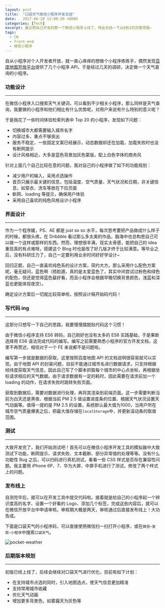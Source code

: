 ```yaml
---
layout: post
title:  "口袋天气微信小程序开发总结"
date:   2017-06-20 12:00:30 +0800
categories: [Tech]
excerpt: 最近把自己开发的第一个微信小程序上线了，特此总结一下从0到1的完整思路~
tags:
  - CN
  - front-end
  - 微信小程序
---
```


自从小程序对个人开发者开放，就一直心痒痒的想做个小程序练练手，偶然发现[百度地图开放平台](http://lbsyun.baidu.com/index.php?title=wxjsapi)提供了几个小程序 API，于是经过几天的调研，决定做一个天气查询的小程序。

### 功能设计

---

在微信小程序入口搜索天气关键词，可以看到不少相关小程序，那么同样是天气查询，我要做的小程序和他们相比有什么优势呢，对用户来说有什么特别的意义呢？

于是我花了一些时间体验检索列表中 Top 20 的小程序，发现如下问题：

* 切换城市大都需要输入城市名字
* 内容过多，重点不够突出
* 服务不稳定，一些固定文案已经展示，动态数据却还在加载，加载失败时也没有断网提示
* 设计风格相近，大多是蓝色背景加灰色蒙版，配上白色字体的商务风

针对上面几个自己比较在意的问题，我对自己的小程序做了如下的功能规划：

* 减少用户的输入，采用点选操作
* 首页只展示最关键的信息，包括温度、空气质量、天气状况和日期，非关键信息，如穿衣、洗车等放在下拉页面
* 断网、loading 等提示，确保用户体验
* 采用自己喜欢的纯色风格设计小程序

### 界面设计

---

作为一个程序媛，PS、AE 都是 just so so 水平，每次思考要把产品做成什么样子的时候，都很头疼。在 Dribbble 看过那么多太美的作品，脑海中也总构思自己可以做一个这样或那样的东西。然而，理想很丰满，现实太骨感，能把自己的 idea 重现真的有点难呀。搭建这个 Blog 时也是改了好几版才终于比较满意。等毕业之后，没有科研压力了，自己一定要利用业余时间好好学设计~

回归正题，自己一直喜欢纯色系的设计方案，简约大方。那么采用什么配色方案呢，毫无疑问，蓝色啊（捂脸遁，真的是太爱蓝色了，其实中间尝试过粉色和绿色的配色，但还是觉得蓝色最好看，而且小程序会根据早晚切换背景颜色，浅蓝和深蓝也更能体现夜空）。

确定设计方案后一切就比较简单啦，按照设计稿开始码代码！

### 写代码 ing

---

这部分只想写一下自己的思路，我要慢慢摆脱贴代码这个习惯！

由于微信小程序支持 ES6 转码，自己刚好也没有太多的 ES6 实践基础，于是果断选择用 ES6 语法完成代码的编写。编写之前需要熟悉小程序的官方开发文档，这里不再赘述，相信对于一个 FE 来说都不是问题啦。

编写第一步就是数据的获取，这里按照百度地图 API 的文档说明很容易就可以实现。由于地图 API 的封装问题，目前不能通过城市名进行数据请求，只支持根据经纬度获取天气信息，因此自己写了个脚本抓取每个城市的中心点坐标，再根据坐标请求相应的天气数据。由于请求数据有一定的耗时，因此需要在请求前加一个 loading 的动作，在请求失败时跳转失败页面。

获取到数据后，需要对数据进行处理，再将其渲染到前端页面。这一步需要判断当前为白天还是黑夜、根据当前 PM 2.5 值设置进度条的位置、根据天气状况设置天气动画等。值得一提的是 PM 2.5 的设置，系统默认最大值为1000，当用户所在城市空气质量爆表之后，把最大值存储在`localStorage`中，并更新滚动条的取值范围。

### 测试

---

大致开发完了，我们开始测试吧！首先可以在微信小程序开发工具的模拟器中大致测试下功能，断网提示、请求失败、文本截断、部分异常值的处理等等。没有什么功能性 Bug 之后，可以扫码进行真机测试，看看一些 CSS 样式是否存在兼容性问题。我主要用 iPhone 6P、7、华为大屏、中屏手机进行了测试，修改了两个样式上的问题。

### 发布线上

自测完毕后，就可以在开发工具中提交代码啦。接着就是给自己的小程序起一个辨识度高的名字、设置一个好看的 Logo、添加几个标签，完成这些内容后，就可以在微信开放平台中申请审核。审核期大概是两天，审核通过后直接发布线上！大功告成。

下面是口袋天气的小程序码，可以直接使用微信扫一扫打开小程序，或在`微信`-`发现`-`小程序`中搜索`口袋天气`。

![pocket-weather](http://ikongsong.com/assets/images/pocket-weather.jpg)

### 后期版本规划

---

初版已经上线了，后续会继续对口袋天气进行优化，目前有如下计划：

* 在支持城市点选的同时，引入地图选点，使天气信息更加精准
* 支持常用城市收藏
* 优化天气动画
* 增加更多背景色，如雾霾天为灰色等




